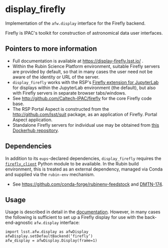 # display_firefly

Implementation of the `afw.display` interface for the Firefly backend.

Firefly is IPAC's toolkit for construction of astronomical data user interfaces.

## Pointers to more information

* Full documentation is available at https://display-firefly.lsst.io/ .
* Within the Rubin Science Platform environment, suitable Firefly servers
  are provided by default, so that in many cases the user need not be aware
  of the identity or URL of the server.
* `display_firefly` works with the RSP's
  [Firefly extension for JupyterLab](https://github.com/Caltech-IPAC/jupyter_firefly_extensions)
  for displays within the JupyterLab environment (the default), but also with
  Firefly servers in separate browser tabs/windows.
* See http://github.com/Caltech-IPAC/firefly for the core Firefly code base.
* The RSP Portal Aspect is constructed from
  the http://github.com/lsst/suit package, as an application of Firefly.
  Portal Aspect application.
* Standalone Firefly servers for individual use may be obtained from
  [this Dockerhub repository](https://hub.docker.com/r/ipac/firefly/).

## Dependencies

In addition to its `eups`-declared dependencies, `display_firefly` requires
the [`firefly_client`](https://github.com/Caltech-IPAC/firefly_client) Python
module to be available.
In the Rubin build environment, this is treated as an external dependency,
managed via Conda and supplied via the `rubin-env` mechanism.

* See https://github.com/conda-forge/rubinenv-feedstock
  and [DMTN-174](https://dmtn-174.lsst.io).

## Usage

Usage is described in detail in 
the [documentation](https://display-firefly.lsst.io/).
However, in many cases the following is sufficient to set up a Firefly
display for use with the back-end-agnostic `afw.display` interface:

```
import lsst.afw.display as afwDisplay
afwDisplay.setDefaultBackend(‘firefly’)
afw_display = afwDisplay.Display(frame=1)
```
